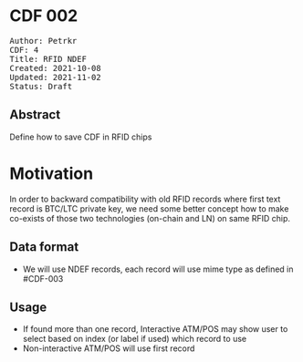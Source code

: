 # CDF 002

<pre>
Author: Petrkr <petrkr+cdf@petrkr.net>
CDF: 4
Title: RFID NDEF
Created: 2021-10-08
Updated: 2021-11-02
Status: Draft
</pre>


## Abstract
Define how to save CDF in RFID chips

# Motivation
In order to backward compatibility with old RFID records where first text record is BTC/LTC private key, we need some better concept how to make co-exists of those two technologies (on-chain and LN) on same RFID chip.


## Data format
- We will use NDEF records, each record will use mime type as defined in #CDF-003

## Usage
- If found more than one record, Interactive ATM/POS may show user to select based on index (or label if used) which record to use
- Non-interactive ATM/POS will use first record
